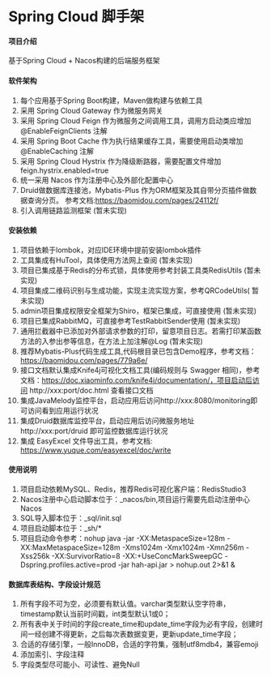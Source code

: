 # Spring Cloud 脚手架

#### 项目介绍
基于Spring Cloud + Nacos构建的后端服务框架

#### 软件架构
1. 每个应用基于Spring Boot构建，Maven做构建与依赖工具
2. 采用 Spring Cloud Gateway 作为微服务网关
3. 采用 Spring Cloud Feign 作为微服务之间调用工具，调用方启动类应增加 @EnableFeignClients 注解
4. 采用 Spring Boot Cache 作为执行结果缓存工具，需要使用启动类增加 @EnableCaching 注解
5. 采用 Spring Cloud Hystrix 作为降级断路器，需要配置文件增加 feign.hystrix.enabled=true
6. 统一采用 Nacos 作为注册中心及外部化配置中心
7. Druid做数据库连接池，Mybatis-Plus 作为ORM框架及其自带分页插件做数据查询分页。 参考文档:https://baomidou.com/pages/24112f/
8. 引入调用链路监测框架 (暂未实现)

#### 安装依赖
1. 项目依赖于lombok，对应IDE环境中提前安装lombok插件
2. 工具集成有HuTool，具体使用方法网上查阅 (暂未实现)
3. 项目已集成基于Redis的分布式锁，具体使用参考封装工具类RedisUtils (暂未实现)
4. 项目集成二维码识别与生成功能，实现主流实现方案，参考QRCodeUtils( 暂未实现)
5. admin项目集成权限安全框架为Shiro，框架已集成，可直接使用 (暂未实现)
6. 项目已集成RabbitMQ，可直接参考TestRabbitSender使用 (暂未实现)
7. 通用拦截器中已添加对外部请求参数的打印，留意项目日志。若需打印某函数方法的入参出参等信息，在方法上加注解@Log (暂未实现)
8. 推荐Mybatis-Plus代码生成工具,代码根目录已包含Demo程序，参考文档：https://baomidou.com/pages/779a6e/
9. 接口文档默认集成Knife4j可视化文档工具(编码规则与 Swagger 相同)，参考文档：https://doc.xiaominfo.com/knife4j/documentation/，项目启动后访问 http://xxx:port/doc.html 查看接口文档
10. 集成JavaMelody监控平台，启动应用后访问http://xxx:8080/monitoring即可访问看到应用运行状况
11. 集成Druid数据库监控平台，启动应用后访问微服务地址 http://xxx:port/druid 即可监控数据库运行状况
12. 集成 EasyExcel 文件导出工具，参考文档: https://www.yuque.com/easyexcel/doc/write

#### 使用说明
1. 项目启动依赖MySQL、Redis，推荐Redis可视化客户端：RedisStudio3
2. Nacos注册中心启动脚本位于：_nacos/bin,项目运行需要先启动注册中心Nacos
3. SQL导入脚本位于：_sql/init.sql
4. 项目启动脚本位于：_sh/*
5. 项目启动命令参考：nohup java -jar -XX:MetaspaceSize=128m -XX:MaxMetaspaceSize=128m -Xms1024m -Xmx1024m -Xmn256m -Xss256k -XX:SurvivorRatio=8 -XX:+UseConcMarkSweepGC -Dspring.profiles.active=prod -jar hah-api.jar > nohup.out 2>&1 &

#### 数据库表结构、字段设计规范
1. 所有字段不可为空，必须要有默认值。varchar类型默认空字符串，timestamp默认当前时间戳，int类型默认1或0；
2. 所有表中关于时间的字段create_time和update_time字段为必有字段，创建时间一经创建不得更新，之后每次表数据变更，更新update_time字段；
3. 合适的存储引擎，一般InnoDB，合适的字符集，强制utf8mdb4，兼容emoji
4. 添加索引、字段注释
5. 字段类型尽可能小、可读性、避免Null